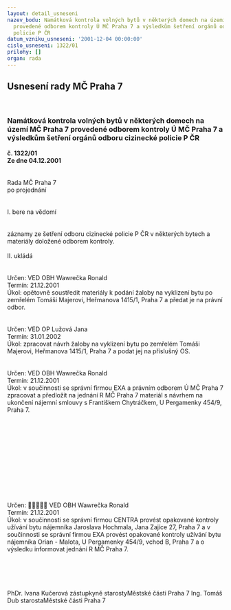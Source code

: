 ```yaml
---
layout: detail_usneseni
nazev_bodu: Namátková kontrola volných bytů v některých domech na území MČ Praha 7
  provedené odborem kontroly Ú MČ Praha 7 a výsledkům šetření orgánů odboru cizinecké
  policie P ČR
datum_vzniku_usneseni: '2001-12-04 00:00:00'
cislo_usneseni: 1322/01
prilohy: []
organ: rada
---
```

<div id="ucUsn_pList" class="usn">
	<span><h2>Usnesení rady MČ Praha 7 </h2>
<br></span><div class="standBody">
<span><h3>Namátková kontrola volných bytů v některých domech na území MČ Praha 7 provedené odborem kontroly Ú MČ Praha 7 a výsledkům šetření orgánů odboru cizinecké policie P ČR</h3></span><div class="center">
		<strong>č. 1322/01</strong><br>
	</div>
<div class="center">
		<strong>Ze dne 04.12.2001</strong><br><br>
	</div>
<br>Rada MČ Praha 7<br>po projednání<br><br><br>I.	bere na vědomí<br><br> <br>záznamy ze šetření odboru cizinecké policie P ČR v některých bytech a materiály doložené odborem kontroly.<br><br>II.	ukládá <br><br> <br>Určen:	VED OBH Wawrečka Ronald<br>Termín: 21.12.2001<br>Úkol:	opětovně soustředit materiály k podání žaloby na vyklizení bytu po zemřelém Tomáši Majerovi, Heřmanova 1415/1, Praha 7 a předat je na právní odbor.<br> <br> <br>Určen:	VED OP Lužová Jana<br>Termín: 31.01.2002<br>Úkol:	zpracovat návrh žaloby na vyklizení bytu po zemřelém Tomáši Majerovi, Heřmanova 1415/1, Praha 7 a podat jej na příslušný OS.<br> <br> <br>Určen:	VED OBH Wawrečka Ronald<br>Termín: 21.12.2001<br>Úkol:	v součinnosti se správní firmou EXA a právním odborem Ú MČ Praha 7 zpracovat a předložit na jednání R MČ Praha 7 materiál s návrhem na ukončení nájemní smlouvy s Františkem Chytráčkem, U Pergamenky 454/9, Praha 7.<br> <br> <br><br><br><br><br><br><br><br><br><br><br>Určen:	﷡﷡﷡﷡﷡	VED OBH Wawrečka Ronald<br>Termín: 21.12.2001<br>Úkol:	v součinnosti se správní firmou CENTRA provést opakované kontroly užívání bytu nájemníka Jaroslava Hochmala, Jana Zajíce 27, Praha 7 a v součinnosti se správní firmou EXA provést opakované kontroly užívání bytu nájemníka Orian - Malota, U Pergamenky 454/9, vchod B, Praha 7 a o výsledku informovat jednání R MČ Praha 7. <br> <br><br><br> <br>	<br>PhDr. Ivana Kučerová zástupkyně starostyMěstské části Praha 7	Ing. Tomáš Dub starostaMěstské části Praha 7<br>	<br><br>
</div>
</div>